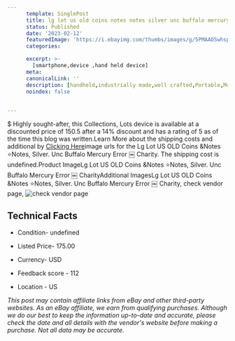 ```yaml
---
      template: SinglePost
      title: lg lot us old coins notes notes silver unc buffalo mercury error charity
      status: Published
      date: '2023-02-12'
      featuredImage: 'https://i.ebayimg.com/thumbs/images/g/5PMAAOSwhspiKUnq/s-l225.jpg'
      categories: 

      excerpt: >-
        [smartphone,device ,hand held device]
      meta:
      canonicalLink: ''
      description: [handheld,industrially made,well crafted,Portable,Mobile,Compact,Convenient,Lightweight,Maneuverable,Man-portable,Miniature,Carriable,Hand-held,Light,Holdable,Transportable,Mobile device,Pocket-sized,On-the-go,Wireless,Cordless,Compact size,Convenient size, smartphone,device ,hand held device]
      noindex: false

        
---
```

$
    Highly sought-after, this Collections, Lots device is available at a discounted price of 150.5 after a 14% discount and has a rating of 5 as of the time this blog was written.Learn More about the shipping costs and additional by [Clicking Here](https://www.ebay.com/itm/154893130586?hash=item2410599b5a%3Ag%3A5PMAAOSwhspiKUnq&mkevt=1&mkcid=1&mkrid=711-53200-19255-0&campid=%253CePNCampaignId%253E&customid=%253CreferenceId%253E&toolid=10049)image urls for the Lg Lot US OLD Coins &Notes ⭐️Notes, Silver. Unc Buffalo Mercury Error ￼ Charity. The shipping cost is undefined.Product ImageLg Lot US OLD Coins &Notes ⭐️Notes, Silver. Unc Buffalo Mercury Error ￼ CharityAdditional ImagesLg Lot US OLD Coins &Notes ⭐️Notes, Silver. Unc Buffalo Mercury Error ￼ Charity, check vendor page, ![check vendor page](https://origin-galleryplus.ebayimg.com/ws/web/154893130586_2_0_1/225x225.jpg,https://origin-galleryplus.ebayimg.com/ws/web/154893130586_3_0_1/225x225.jpg,https://origin-galleryplus.ebayimg.com/ws/web/154893130586_4_0_1/225x225.jpg,https://origin-galleryplus.ebayimg.com/ws/web/154893130586_5_0_1/225x225.jpg,https://origin-galleryplus.ebayimg.com/ws/web/154893130586_6_0_1/225x225.jpg,https://origin-galleryplus.ebayimg.com/ws/web/154893130586_7_0_1/225x225.jpg,https://origin-galleryplus.ebayimg.com/ws/web/154893130586_8_0_1/225x225.jpg,https://origin-galleryplus.ebayimg.com/ws/web/154893130586_9_0_1/225x225.jpg,https://origin-galleryplus.ebayimg.com/ws/web/154893130586_10_0_1/225x225.jpg,https://origin-galleryplus.ebayimg.com/ws/web/154893130586_11_0_1/225x225.jpg,https://origin-galleryplus.ebayimg.com/ws/web/154893130586_12_0_1/225x225.jpg)
    
    

 ## Technical Facts 



     
      

 - Condition- undefined 


      

 - Listed Price- 175.00 


      

 - Currency- USD 


      

 - Feedback score - 112 


      

 - Location - US 


      
      

 *_This post may contain affiliate links from eBay and other third-party websites. As an eBay affiliate, we earn from qualifying purchases. Although we do our best to keep the information up-to-date and accurate, please check the date and all details with the vendor's website before making a purchase. Not all data may be accurate._*



    
    
    
    
    